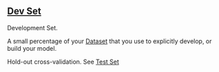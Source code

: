 ## [Dev Set](#dev-set)

Development Set.

A small percentage of your [Dataset](#dataset) that you use to explicitly develop, or build your model.

Hold-out cross-validation. See [Test Set](#test-set)